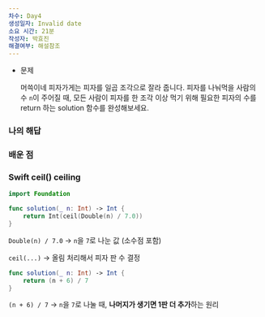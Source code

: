 ```yaml
---
차수: Day4
생성일자: Invalid date
소요 시간: 21분
작성자: 박효진
해결여부: 해설참조
---
```

- 문제
    
    머쓱이네 피자가게는 피자를 일곱 조각으로 잘라 줍니다. 피자를 나눠먹을 사람의 수 `n`이 주어질 때, 모든 사람이 피자를 한 조각 이상 먹기 위해 필요한 피자의 수를 return 하는 solution 함수를 완성해보세요.
    

### 나의 해답

  

### 배운 점

### Swift ceil() ceiling

```Swift
import Foundation

func solution(_ n: Int) -> Int {
    return Int(ceil(Double(n) / 7.0))
}
```

`Double(n) / 7.0` → `n`을 `7`로 나눈 값 (소수점 포함)

`ceil(...)` → 올림 처리해서 피자 판 수 결정

```Swift
func solution(_ n: Int) -> Int {
    return (n + 6) / 7
}
```

`(n + 6) / 7` → `n`을 `7`로 나눌 때, **나머지가 생기면 1판 더 추가**하는 원리